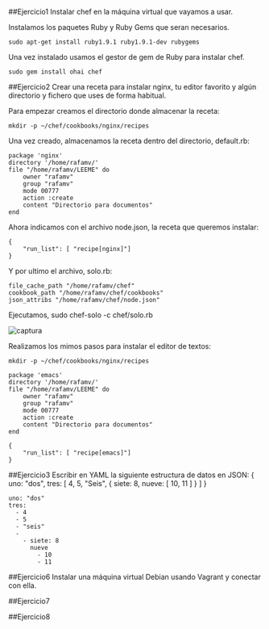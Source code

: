 ##Ejercicio1
Instalar chef en la máquina virtual que vayamos a usar.

Instalamos los paquetes Ruby y Ruby Gems que seran necesarios.

  `sudo apt-get install ruby1.9.1 ruby1.9.1-dev rubygems`
  
Una vez instalado usamos el gestor de gem de Ruby para instalar chef.

  `sudo gem install ohai chef`

##Ejercicio2
Crear una receta para instalar nginx, tu editor favorito y algún directorio y fichero que uses de forma habitual.

Para empezar creamos el directorio donde almacenar la receta:

  `mkdir -p ~/chef/cookbooks/nginx/recipes`

Una vez creado, almacenamos la receta dentro del directorio, default.rb:

```
package 'nginx'
directory '/home/rafamv/'
file "/home/rafamv/LEEME" do
	owner "rafamv"
	group "rafamv"
	mode 00777
	action :create
	content "Directorio para documentos"
end
```

Ahora indicamos con el archivo node.json, la receta que queremos instalar:

```
{
	"run_list": [ "recipe[nginx]"]
}
```

Y por ultimo el archivo, solo.rb:

```
file_cache_path "/home/rafamv/chef"
cookbook_path "/home/rafamv/chef/cookbooks"
json_attribs "/home/rafamv/chef/node.json"
```

Ejecutamos, sudo chef-solo -c chef/solo.rb

![captura](https://dl.dropbox.com/s/u8o5n539jvqcls2/nginx2.png)

Realizamos los mimos pasos para instalar el editor de textos:

`mkdir -p ~/chef/cookbooks/nginx/recipes`

```
package 'emacs'
directory '/home/rafamv/'
file "/home/rafamv/LEEME" do
	owner "rafamv"
	group "rafamv"
	mode 00777
	action :create
	content "Directorio para documentos"
end
```

```
{
	"run_list": [ "recipe[emacs]"]
}
```

##Ejercicio3
Escribir en YAML la siguiente estructura de datos en JSON: { uno: &quot;dos&quot;,
  tres: [ 4, 5, &quot;Seis&quot;, { siete: 8, nueve: [ 10, 11 ] } ] }

```
uno: "dos"
tres:
  - 4
  - 5
  - "seis"
  -
    - siete: 8
      nueve
        - 10
        - 11
```

##Ejercicio6
Instalar una máquina virtual Debian usando Vagrant y conectar con ella.


##Ejercicio7

##Ejercicio8



